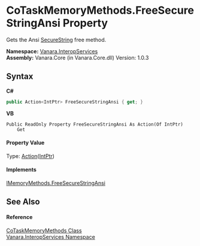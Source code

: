 # CoTaskMemoryMethods.FreeSecureStringAnsi Property 
 

Gets the Ansi <a href="http://msdn2.microsoft.com/en-us/library/7kt014s1" target="_blank">SecureString</a> free method.

**Namespace:**&nbsp;<a href="46913109-b3e0-3b59-6f7f-071f8aa90bf0">Vanara.InteropServices</a><br />**Assembly:**&nbsp;Vanara.Core (in Vanara.Core.dll) Version: 1.0.3

## Syntax

**C#**<br />
``` C#
public Action<IntPtr> FreeSecureStringAnsi { get; }
```

**VB**<br />
``` VB
Public ReadOnly Property FreeSecureStringAnsi As Action(Of IntPtr)
	Get
```


#### Property Value
Type: <a href="http://msdn2.microsoft.com/en-us/library/018hxwa8" target="_blank">Action</a>(<a href="http://msdn2.microsoft.com/en-us/library/5he14kz8" target="_blank">IntPtr</a>)

#### Implements
<a href="19cb721c-c5e6-2891-acee-80e1faebc7a0">IMemoryMethods.FreeSecureStringAnsi</a><br />

## See Also


#### Reference
<a href="eaeeb474-8f9c-d785-cc32-06312b736aa5">CoTaskMemoryMethods Class</a><br /><a href="46913109-b3e0-3b59-6f7f-071f8aa90bf0">Vanara.InteropServices Namespace</a><br />